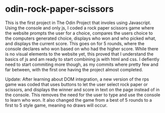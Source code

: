 # odin-rock-paper-scissors
This is the first project in The Odin Project that involes using Javascript. Using the console and only js, I coded a rock paper scissors game where the website prompts the user for a choice, compares the users choice to the computers generated choice, displays who won and who picked what, and displays the current score. This goes on for 5 rounds, where the console declares who won based on who had the higher score. While there is no visual elements to the website yet, this proved that I understand the basics of js and am ready to start combining js with html and css. I defiently need to start commiting more though, as my commits where pretty few and far between, with the first one having the project almost completed.

Update: After learning about DOM integration, a new version of the rps game was coded that uses buttons to let the user select rock paper or scissors, and displays the winner and score in text on the page instead of in the console. This removes the need for the user to type and use the console to learn who won. It also changed the game from a best of 5 rounds to a first to 5 style game, meaning no draws will occur.